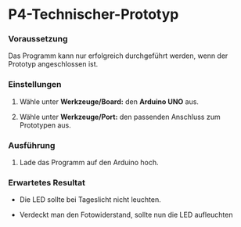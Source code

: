# P4-Technischer-Prototyp

### Voraussetzung

Das Programm kann nur erfolgreich durchgeführt werden, wenn der Prototyp angeschlossen ist.

### Einstellungen

1. Wähle unter **Werkzeuge/Board:** den **Arduino UNO** aus.

2. Wähle unter **Werkzeuge/Port:** den passenden Anschluss zum Prototypen aus.

### Ausführung

1. Lade das Programm auf den Arduino hoch.

### Erwartetes Resultat

- Die LED sollte bei Tageslicht nicht leuchten.

- Verdeckt man den Fotowiderstand, sollte nun die LED aufleuchten
